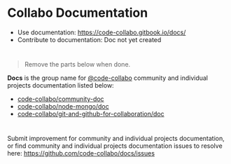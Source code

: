 # Collabo Documentation

- Use documentation: https://code-collabo.gitbook.io/docs/
- Contribute to documentation: Doc not yet created



#

> Remove the parts below when done.

**Docs** is the group name for [@code-collabo](https://github.com/code-collabo) community and individual projects documentation listed below: 
- [code-collabo/community-doc](https://github.com/code-collabo/community-doc)
- [code-collabo/node-mongo/doc](https://github.com/code-collabo/node-mongo/tree/develop/doc)
- [code-collabo/git-and-github-for-collaboration/doc](https://github.com/code-collabo/git-and-github-for-collaboration/tree/develop/doc)

#
Submit improvement for community and individual projects documentation, or find community and individual projects documentation issues to resolve here: https://github.com/code-collabo/docs/issues

